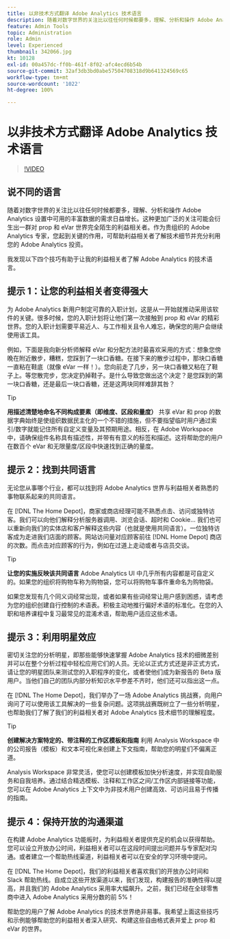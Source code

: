 ```yaml
---
title: 以非技术方式翻译 Adobe Analytics 技术语言
description: 随着对数字世界的关注比以往任何时候都要多，理解、分析和操作 Adobe Analytics 设置中可用的丰富数据的需求日益增长。这种更加广泛的关注可能会衍生出一群对 prop 和 eVar 世界完全陌生的利益相关者。作为贵组织的 Adobe Analytics 专家，您起到关键的作用，可帮助利益相关者了解技术细节并充分利用您的 Adobe Analytics 投资。
feature: Admin Tools
topic: Administration
role: Admin
level: Experienced
thumbnail: 342066.jpg
kt: 10128
exl-id: 00a457dc-ff0b-461f-8f02-afc4ecd6b54b
source-git-commit: 32af3db3bd0abe57504708318d9b641324569c65
workflow-type: tm+mt
source-wordcount: '1022'
ht-degree: 100%

---
```


# 以非技术方式翻译 Adobe Analytics 技术语言

>[!VIDEO](https://video.tv.adobe.com/v/342066/?quality=12&learn=on)

## 说不同的语言

随着对数字世界的关注比以往任何时候都要多，理解、分析和操作 Adobe Analytics 设置中可用的丰富数据的需求日益增长。这种更加广泛的关注可能会衍生出一群对 prop 和 eVar 世界完全陌生的利益相关者。作为贵组织的 Adobe Analytics 专家，您起到关键的作用，可帮助利益相关者了解技术细节并充分利用您的 Adobe Analytics 投资。

我发现以下四个技巧有助于让我的利益相关者了解 Adobe Analytics 的技术语言。

## 提示 1：让您的利益相关者变得强大

为 Adobe Analytics 新用户制定可靠的入职计划，这是从一开始就推动采用该软件的关键。很多时候，您的入职计划将让他们第一次接触到 prop 和 eVar 的精彩世界。您的入职计划需要平易近人、与工作相关且令人难忘，确保您的用户会继续使用该工具。

例如，下面是我向新分析师解释 eVar 和分配方法时最喜欢采用的方式：想象您傍晚在附近散步，糟糕，您踩到了一块口香糖。在接下来的散步过程中，那块口香糖一直粘在鞋底（就像 eVar 一样！）。您向前走了几步，另一块口香糖又粘在了鞋子上。等您散完步，您决定扔掉鞋子。是什么导致您做出这个决定？是您踩到的第一块口香糖，还是最后一块口香糖，还是这两块同样难辞其咎？

>[!TIP]
>
>**用描述清楚地命名不同构成要素（即维度、区段和量度）**
>共享 eVar 和 prop 的数据字典始终是使组织数据民主化的一个不错的措施，但不要指望临时用户通过索引/数字就能记住所有自定义变量及其预期用途。相反，在 Adobe Workspace 中，请确保组件名称具有描述性，并带有有意义的标签和描述。这将帮助您的用户在数百个 eVar 和无限量度/区段中快速找到正确的量度。

## 提示 2：找到共同语言

无论您从事哪个行业，都可以找到将 Adobe Analytics 世界与利益相关者熟悉的事物联系起来的共同语言。

在 [!DNL The Home Depot]，商家或商店经理可能不熟悉点击、访问或独特访客。我们可以向他们解释分析服务器调用、浏览会话、超时和 Cookie... 我们也可以重新向我们的实体店和客户解释这些内容（也就是使用共同语言）。一位独特访客成为走进我们店面的顾客。网站访问量对应顾客前往 [!DNL Home Depot] 商店的次数。而点击对应顾客的行为，例如在过道上走动或者与店员交谈。

>[!TIP]
>
>**让您的实施反映该共同语言**
>Adobe Analytics UI 中几乎所有内容都是可自定义的。如果您的组织将购物车称为购物袋，您可以将购物车事件重命名为购物袋。
>
>如果您发现有几个同义词经常出现，或者如果有些词经常让用户感到困惑，请考虑为您的组织创建自行控制的术语表。积极主动地推行偏好术语的标准化。在您的入职和培养课程中复习最常见的混淆术语，帮助用户适应这些术语。

## 提示 3：利用明星效应

密切关注您的分析明星，即那些能够快速掌握 Adobe Analytics 技术的细微差别并可以在整个分析过程中轻松应用它们的人员。无论以正式方式还是非正式方式，请让您的明星团队来测试您的入职程序的变化，或者使他们成为新报告的 Beta 版用户。当他们自己的团队内部分析知识水平参差不齐时，他们还可以指出这一点。

在 [!DNL The Home Depot]，我们举办了一场 Adobe Analytics 挑战赛，向用户询问了可以使用该工具解决的一些复杂问题。这项挑战赛既树立了一些分析明星，也帮助我们了解了我们的利益相关者对 Adobe Analytics 技术细节的理解程度。

>[!TIP]
>
>**创建解决方案特定的、带注释的工作区模板和指南**
>利用 Analysis Workspace 中的公司报告（模板）和文本可视化来创建上下文指南，帮助您的明星们不偏离正道。
>
>Analysis Workspace 非常灵活，使您可以创建模板加快分析速度，并实现自助服务和自我培养。通过结合精选模板、注释和工作区之间/工作区内部链接等功能，您可以在 Adobe Analytics 上下文中为非技术用户创建高效、可访问且易于传播的指南。

## 提示 4：保持开放的沟通渠道

在构建 Adobe Analytics 功能板时，为利益相关者提供充足的机会以获得帮助。您可以设立开放办公时间，利益相关者可以在这段时间提出问题并与专家配对沟通。或者建立一个帮助热线渠道，利益相关者可以在安全的学习环境中提问。

在 [!DNL The Home Depot]，我们的利益相关者喜欢我们的开放办公时间和 Slack 帮助热线。自成立这些开放渠道以来，我们发现，构建报告的准确性得以提高，并且我们的 Adobe Analytics 采用率大幅飙升。之前，我们已经在全球零售商中进入 Adobe Analytics 采用分数的前 5%！

帮助您的用户了解 Adobe Analytics 的技术世界绝非易事。我希望上面这些技巧和示例能够帮助您的利益相关者深入研究、构建这些自由格式表并爱上 prop 和 eVar 的世界。

